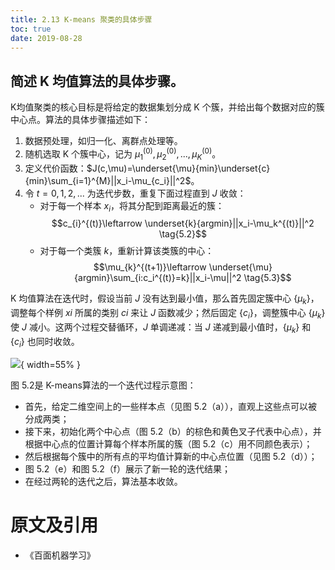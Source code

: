 ```yaml
---
title: 2.13 K-means 聚类的具体步骤
toc: true
date: 2019-08-28
---
```


## 简述 K 均值算法的具体步骤。

K均值聚类的核心目标是将给定的数据集划分成 K 个簇，并给出每个数据对应的簇中心点。算法的具体步骤描述如下：

1. 数据预处理，如归一化、离群点处理等。
2. 随机选取 K 个簇中心，记为 $\mu_1^{(0)},\mu_2^{(0)},...,\mu_K^{(0)}$。
3. 定义代价函数：$J(c,\mu)=\underset{\mu}{min}\underset{c}{min}\sum_{i=1}^{M}||x_i-\mu_{c_i}||^2$。
4. 令 $t=0,1,2,...$ 为迭代步数，重复下面过程直到 $J$ 收敛：
    - 对于每一个样本 $x_i$，将其分配到距离最近的簇：
    $$c_{i}^{(t)}\leftarrow \underset{k}{argmin}||x_i-\mu_k^{(t)}||^2 \tag{5.2}$$
    - 对于每一个类簇 $k$，重新计算该类簇的中心：
    $$\mu_{k}^{(t+1)}\leftarrow \underset{\mu}{argmin}\sum_{i:c_i^{(t)}=k}||x_i-\mu||^2 \tag{5.3}$$

K 均值算法在迭代时，假设当前 $J$ 没有达到最小值，那么首先固定簇中心 $\{\mu_k\}$，调整每个样例 $xi$ 所属的类别 $ci$ 来让 $J$ 函数减少；然后固定 $\{c_i\}$，调整簇中心 $\{\mu_k\}$ 使 $J$ 减小。这两个过程交替循环，$J$ 单调递减：当 $J$ 递减到最小值时，$\{\mu_k\}$ 和 $\{c_i\}$ 也同时收敛。

![](http://images.iterate.site/blog/image/20190331/mfw52A8Kiv36.png?imageslim){ width=55% }


图 5.2是 K-means算法的一个迭代过程示意图：

- 首先，给定二维空间上的一些样本点（见图 5.2（a）），直观上这些点可以被分成两类；
- 接下来，初始化两个中心点（图 5.2（b）的棕色和黄色叉子代表中心点），并根据中心点的位置计算每个样本所属的簇（图 5.2（c）用不同颜色表示）；
- 然后根据每个簇中的所有点的平均值计算新的中心点位置（见图 5.2（d））；
- 图 5.2（e）和图 5.2（f）展示了新一轮的迭代结果；
- 在经过两轮的迭代之后，算法基本收敛。




# 原文及引用

- 《百面机器学习》
